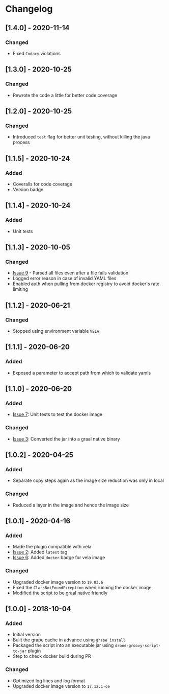 # Changelog

## [1.4.0] - 2020-11-14
### Changed
- Fixed `Codacy` violations

## [1.3.0] - 2020-10-25
### Changed
-  Rewrote the code a little for better code coverage

## [1.2.0] - 2020-10-25
### Changed
-  Introduced `test` flag for better unit testing, without killing the java process

## [1.1.5] - 2020-10-24
### Added
-  Coveralls for code coverage
-  Version badge

## [1.1.4] - 2020-10-24
### Added
-  Unit tests

## [1.1.3] - 2020-10-05
### Changed
-  [Issue 9](https://github.com/devatherock/drone-yaml-validator/issues/9) - Parsed all files even after a file fails validation
-  Logged error reason in case of invalid YAML files
-  Enabled auth when pulling from docker registry to avoid docker's rate limiting

## [1.1.2] - 2020-06-21
### Changed
-  Stopped using environment variable `VELA`

## [1.1.1] - 2020-06-20
### Added
-  Exposed a parameter to accept path from which to validate yamls

## [1.1.0] - 2020-06-20
### Added
-  [Issue 7](https://github.com/devatherock/drone-yaml-validator/issues/7): Unit tests to test the docker image

### Changed
-  [Issue 3](https://github.com/devatherock/drone-yaml-validator/issues/3): Converted the jar into a graal native binary

## [1.0.2] - 2020-04-25
### Added
-  Separate copy steps again as the image size reduction was only in local

### Changed
-  Reduced a layer in the image and hence the image size

## [1.0.1] - 2020-04-16
### Added
-  Made the plugin compatible with vela
-  [Issue 2](https://github.com/devatherock/drone-yaml-validator/issues/2): Added `latest` tag
-  [Issue 6](https://github.com/devatherock/drone-yaml-validator/issues/6): Added `docker` badge for vela image

### Changed
-  Upgraded docker image version to `19.03.6`
-  Fixed the `ClassNotFoundException` when running the docker image
-  Modified the script to be graal native friendly

## [1.0.0] - 2018-10-04
### Added
-  Initial version
-  Built the grape cache in advance using `grape install`
-  Packaged the script into an executable jar using `drone-groovy-script-to-jar` plugin
-  Step to check docker build during PR

### Changed
-  Optimized log lines and log format
-  Upgraded docker image version to `17.12.1-ce`